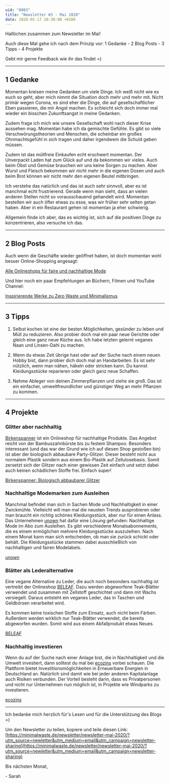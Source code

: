 ```yaml
---
uid: "0003"
title: "Newsletter #3 - Mai 2020"
date: 2020-05-17 10:30:00 +0100
---
```

Hallöchen zusammen zum Newsletter im Mai!

Auch diese Mal gehe ich nach dem Prinzip vor: 1 Gedanke - 2 Blog Posts - 3 Tipps - 4 Projekte

Gebt mir gerne Feedback wie ihr das findet =)

---

## 1 Gedanke
Momentan kreisen meine Gedanken um viele Dinge. Ich weiß nicht wie es euch so geht, aber mich nimmt die Situation doch mehr und mehr mit. Nicht primär wegen Corona, es sind eher die Dinge, die auf gesellschaftlicher Eben passieren, die mir Angst machen. Es schleicht sich doch immer mal wieder ein bisschen Zukunftsangst in meine Gedanken.

Zudem frage ich mich wie unsere Gesellschaft wohl nach dieser Krise aussehen mag. Momentan habe ich da gemischte Gefühle. Es gibt so viele Verschwörungstheorien und Menschen, die scheinbar ein großes Ohnmachtsgefühl in sich tragen und daher irgendwem die Schuld geben müssen.

Zudem ist das müllfreie Einkaufen echt erschwert momentan. Der Unverpackt Laden hat zum Glück auf und da bekommen wir vieles. Auch beim Obst und Gemüse brauchen wir uns keine Sorgen zu machen. Aber Wurst und Fleisch bekommen wir nicht mehr in die eigenen Dosen und auch beim Brot können wir nicht mehr den eigenen Beutel mitbringen.

Ich verstehe das natürlich und das ist auch sehr sinnvoll, aber es ist manchmal echt frustrierend. Gerade wenn man sieht, dass an vielen anderen Stellen nicht so vorausschauend gehandelt wird. Momentan bestellen wir auch öfter etwas zu esse, was wir früher sehr selten getan haben. Aber in ein Restaurant gehen ist momentan ja eher schwierig.

Allgemein finde ich aber, das es wichtig ist, sich auf die positiven Dinge zu konzentrieren, also versuche ich das.

---

## 2 Blog Posts

Auch wenn die Geschäfte wieder geöffnet haben, ist doch momentan wohl besser Online-Shopping angesagt:

[Alle Onlineshops für faire und nachhaltige Mode](/blog/onlineshops-fuer-faire-und-nachhaltige-mode/)

Und hier noch ein paar Empfehlungen an Büchern, Filmen und YouTube Channel:

[Inspirierende Werke zu Zero Waste und Minimalismus](/blog/werke-zero-waste-und-minimalismus/)

----

## 3 Tipps

1. Selbst kochen ist eine der besten Möglichkeiten, gesünder zu leben und Müll zu reduzieren. Also probier doch mal ein paar neue Gerichte oder gleich eine ganz neue Küche aus. Ich habe letzten gelernt veganes Naan und Linsen-Dahl zu machen.

2. Wenn du etwas Zeit übrige hast oder auf der Suche nach einem neuen Hobby bist, dann probier dich doch mal an Handarbeiten. Es ist sehr nützlich, wenn man nähen, häkeln oder stricken kann. Du kannst Kleidungsstücke reparieren oder gleich ganz neue Schaffen.

3. Nehme Ableger von deinen Zimmerpflanzen und ziehe sie groß. Das ist ein einfacher, umweltfreundlicher und günstiger Weg an mehr Pflanzen zu kommen.

---

## 4 Projekte

### Glitter aber nachhaltig
[Birkenspanner](https://birkenspanner.com/) ist ein Onlineshop für nachhaltige Produkte. Das Angebot reicht von der Bambuszahnbürste bis zu festem Shampoo. Besonders interessant (und das war der Grund wie ich auf diesen Shop gestoßen bin) ist aber der biologisch abbaubare Party-Glitzer. Dieser besteht nicht aus normalem Plastik sondern aus einem Bio-Plastik auf Zellulosebasis. Somit zersetzt sich der Glitzer nach einer gewissen Zeit einfach und setzt dabei auch keinen schädlichen Stoffe frei. Einfach super!

[Birkenspanner: Biologisch abbaubarer Glitzer](https://birkenspanner.com/bioglitzer/)

### Nachhaltige Modemarken zum Ausleihen
Manchmal befindet man sich in Sachen Mode und Nachhaltigkeit in einer Zwickmühle. Vielleicht will man mal die neusten Trends ausprobieren oder man braucht ein richtig schönes Kleidungsstück, aber nur für einen Anlass. Das Unternehmen [unown](https://unown-fashion.com/) hat dafür eine Lösung gefunden: Nachhaltige Mode im Abo zum Ausleihen. Es gibt verschiedene Monatsabonnements, die es einem ermöglichen mehrere Kleidungsstücke auszuleihen. Nach einem Monat kann man sich entscheiden, ob man sie zurück schickt oder behält. Die Kleidungsstücke stammen dabei ausschließlich von nachhaltigen und fairen Modelabels.

[unown](https://unown-fashion.com/)

### Blätter als Lederalternative
Eine vegane Alternative zu Leder, die auch noch besonders nachhaltig ist vertreibt der Onlineshop [BELEAF](https://beleaf.shop/). Dazu werden abgeworfene Teak-Blätter verwendet und zusammen mit Zellstoff geschichtet und dann mit Wachs versiegelt. Daraus entsteht ein veganes Leder, das in Taschen und Geldbörsen verarbeitet wird.

Es kommen keine toxischen Stoffe zum Einsatz, auch nicht beim Färben. Außerdem werden wirklich nur Teak-Blätter verwendet, die bereits abgeworfen wurden. Somit wird aus einem Abfallprodukt etwas Neues.

[BELEAF](https://beleaf.shop/)

### Nachhaltig investieren
Wenn du auf der Suche nach einer Anlage bist, die in Nachhaltigkeit und die Umwelt investiert, dann solltest du mal bei [ecozins](https://www.ecozins.de/) vorbei schauen. Die Plattform bietet Investitionsmöglichkeiten in Erneuerbare Energien in Deutschland an. Natürlich sind damit wie bei jeder anderen Kapitalanlage auch Risiken verbunden. Der Vorteil besteht darin, dass es Privatpersonen und nicht nur Unternehmen nun möglich ist, in Projekte wie Windparks zu investieren.

[ecozins](https://www.ecozins.de/)

---

Ich bedanke mich herzlich für's Lesen und für die Unterstützung des Blogs =)

Um den Newsletter zu teilen, kopiere und teile diesen Link: [https://minimalwaste.de/newsletter/newsletter-mai-2020/?utm_source=newletter&utm_medium=email&utm_campaign=newsletter-sharing](https://minimalwaste.de/newsletter/newsletter-mai-2020/?utm_source=newletter&utm_medium=email&utm_campaign=newsletter-sharing)

Bis nächsten Monat,

\- Sarah

